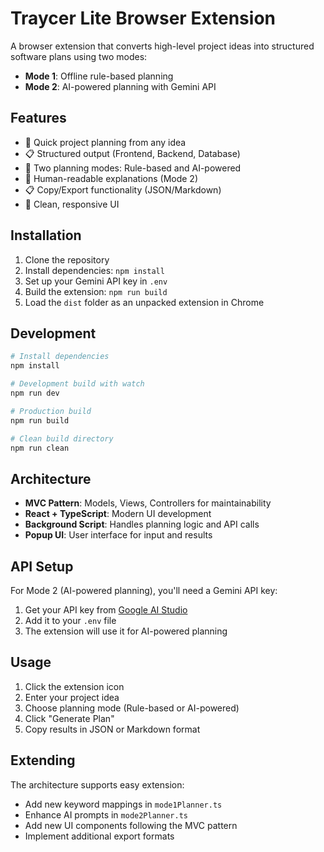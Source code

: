 # Traycer Lite Browser Extension

A browser extension that converts high-level project ideas into structured software plans using two modes:
- **Mode 1**: Offline rule-based planning
- **Mode 2**: AI-powered planning with Gemini API

## Features

- 🚀 Quick project planning from any idea
- 📋 Structured output (Frontend, Backend, Database)
- 🤖 Two planning modes: Rule-based and AI-powered
- 📝 Human-readable explanations (Mode 2)
- 📋 Copy/Export functionality (JSON/Markdown)
- 🎨 Clean, responsive UI

## Installation

1. Clone the repository
2. Install dependencies: `npm install`
3. Set up your Gemini API key in `.env`
4. Build the extension: `npm run build`
5. Load the `dist` folder as an unpacked extension in Chrome

## Development

```bash
# Install dependencies
npm install

# Development build with watch
npm run dev

# Production build
npm run build

# Clean build directory
npm run clean
```

## Architecture

- **MVC Pattern**: Models, Views, Controllers for maintainability
- **React + TypeScript**: Modern UI development
- **Background Script**: Handles planning logic and API calls
- **Popup UI**: User interface for input and results

## API Setup

For Mode 2 (AI-powered planning), you'll need a Gemini API key:
1. Get your API key from [Google AI Studio](https://makersuite.google.com/app/apikey)
2. Add it to your `.env` file
3. The extension will use it for AI-powered planning

## Usage

1. Click the extension icon
2. Enter your project idea
3. Choose planning mode (Rule-based or AI-powered)
4. Click "Generate Plan"
5. Copy results in JSON or Markdown format

## Extending

The architecture supports easy extension:
- Add new keyword mappings in `mode1Planner.ts`
- Enhance AI prompts in `mode2Planner.ts`
- Add new UI components following the MVC pattern
- Implement additional export formats
